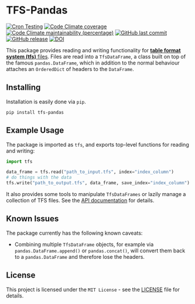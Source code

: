 # TFS-Pandas

[![Cron Testing](https://github.com/pylhc/tfs/workflows/Cron%20Testing/badge.svg)](https://github.com/pylhc/tfs/actions?query=workflow%3A%22Cron+Testing%22)
[![Code Climate coverage](https://img.shields.io/codeclimate/coverage/pylhc/tfs.svg?style=popout)](https://codeclimate.com/github/pylhc/tfs)
[![Code Climate maintainability (percentage)](https://img.shields.io/codeclimate/maintainability-percentage/pylhc/tfs.svg?style=popout)](https://codeclimate.com/github/pylhc/tfs)
[![GitHub last commit](https://img.shields.io/github/last-commit/pylhc/tfs.svg?style=popout)](https://github.com/pylhc/tfs/)
[![GitHub release](https://img.shields.io/github/release/pylhc/tfs.svg?style=popout)](https://github.com/pylhc/tfs/)
[![DOI](https://zenodo.org/badge/DOI/10.5281/zenodo.5070986.svg)](https://doi.org/10.5281/zenodo.5070986)

This package provides reading and writing functionality for [**table format system (tfs)** files](http://mad.web.cern.ch/mad/madx.old/Introduction/tfs.html). 
Files are read into a `TfsDataFrame`, a class built on top of the famous `pandas.DataFrame`, which in addition to the normal behaviour attaches an `OrderedDict` of headers to the `DataFrame`.

## Installing

Installation is easily done via `pip`.

```
pip install tfs-pandas
```

## Example Usage

 The package is imported as `tfs`, and exports top-level functions for reading and writing:
```python
import tfs

data_frame = tfs.read("path_to_input.tfs", index="index_column")
# do things with the data
tfs.write("path_to_output.tfs", data_frame, save_index="index_column")
```

It also provides some tools to manipulate `TfsDataFrames` or lazily manage a collection of TFS files.
See the [API documentation](https://pylhc.github.io/tfs/) for details.

## Known Issues

The package currently has the following known caveats:
- Combining multiple `TfsDataFrame` objects, for example via `pandas.DataFrame.append()` or `pandas.concat()`, will convert them back to a `pandas.DataFrame` and therefore lose the headers.

## License

This project is licensed under the `MIT License` - see the [LICENSE](LICENSE) file for details.